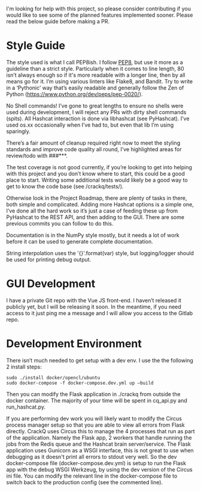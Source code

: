 I'm looking for help with this project, so please consider contributing if you would like to see some of the planned features implemented sooner. Please read the below guide before making a PR.

# Style Guide

The style used is what I call PEP8ish. I follow [PEP8](https://www.python.org/dev/peps/pep-0008/), but use it more as a guideline than a strict style. Particularly when it comes to line length, 80 isn’t always enough so if it's more readable with a longer line, then by all means go for it. I’m using various linters like Flake8, and Bandit. Try to write in a ‘Pythonic’ way that’s easily readable and generally follow the Zen of Python (https://www.python.org/dev/peps/pep-0020/).

No Shell commands! I’ve gone to great lengths to ensure no shells were used during development, I will reject any PRs with dirty shell commands (spits). All Hashcat interaction is done via libhashcat (see PyHashcat). I’ve used os.xx occasionally when I’ve had to, but even that lib I’m using sparingly.

There’s a fair amount of cleanup required right now to meet the styling standards and improve code quality all round, I’ve highlighted areas for review/todo with ###***.

The test coverage is not good currently, if you’re looking to get into helping with this project and you don’t know where to start, this could be a good place to start. Writing some additional tests would likely be a good way to get to know the code base (see /crackq/tests/).

Otherwise look in the Project Roadmap, there are plenty of tasks in there, both simple and complicated. Adding more Hashcat options is a simple one, I’ve done all the hard work so it’s just a case of feeding these up from PyHashcat to the REST API, and then adding to the GUI. There are some previous commits you can follow to do this.

Documentation is in the NumPy style mostly, but it needs a lot of work before it can be used to generate complete documentation.

String interpolation uses the '{}'.format(var) style, but logging/logger should be used for printing debug output.

# GUI Development

I have a private Git repo with the Vue JS front-end. I haven’t released it publicly yet, but I will be releasing it soon. In the meantime, if you need access to it just ping me a message and I will allow you access to the Gitlab repo.

# Development Environment

There isn’t much needed to get setup with a dev env. I use the the following 2 install steps:
```
sudo ./install docker/opencl/ubuntu
sudo docker-compose -f docker-compose.dev.yml up —build
```

Then you can modify the Flask application in ./crackq from outside the docker container. The majority of your time will be spent in cq_api.py and run_hashcat.py.


If you are performing dev work you will likely want to modify the Circus process manager setup so that you are able to view all errors from Flask directly. CrackQ uses Circus this to manage the 4 processes that run as part of the application. Namely the Flask app, 2 workers that handle running the jobs from the Redis queue and the Hashcat brain server/service. The Flask application uses Gunicorn as a WSGI interface, this is not great to use when debugging as it doesn't print all errors to stdout very well. So the dev docker-compose file (docker-compose.dev.yml) is setup to run the Flask app with the debug WSGI Werkzeug, by using the dev version of the Circus ini file. You can modify the relevant line in the docker-compose file to switch back to the production config (see the commented line).
